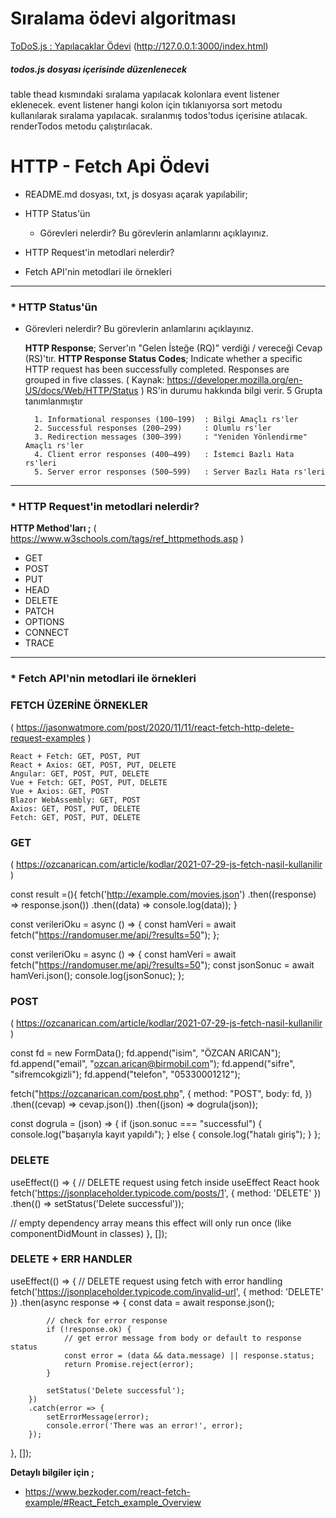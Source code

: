 
# Sıralama ödevi algoritması

[ToDoS.js : Yapılacaklar Ödevi](./index.html) (<http://127.0.0.1:3000/index.html>)

##### todos.js dosyası içerisinde düzenlenecek

table thead kısmındaki sıralama yapılacak kolonlara event listener eklenecek.
event listener hangi kolon için tıklanıyorsa sort metodu kullanılarak sıralama yapılacak.
sıralanmış todos'todus içerisine atılacak.
renderTodos metodu çalıştırılacak.

# HTTP - Fetch Api Ödevi

* README.md dosyası, txt, js dosyası açarak yapılabilir;

* HTTP Status'ün
  * Görevleri nelerdir? Bu görevlerin anlamlarını açıklayınız.

* HTTP Request'in metodlari  nelerdir?
  
* Fetch API'nin metodlari ile örnekleri

___

### * HTTP Status'ün

* Görevleri nelerdir? Bu görevlerin anlamlarını açıklayınız.

    **HTTP Response**; Server'ın "Gelen İsteğe (RQ)" verdiği / vereceği Cevap (RS)'tır.
    **HTTP Response Status Codes**;
      Indicate whether a specific HTTP request has been successfully completed. Responses are grouped in five classes.
      ( Kaynak: <https://developer.mozilla.org/en-US/docs/Web/HTTP/Status> )
      RS'in durumu hakkında bilgi verir. 5 Grupta tanımlanmıştır

        1. Informational responses (100–199)  : Bilgi Amaçlı rs'ler
        2. Successful responses (200–299)     : Olumlu rs'ler
        3. Redirection messages (300–399)     : "Yeniden Yönlendirme" Amaçlı rs'ler
        4. Client error responses (400–499)   : İstemci Bazlı Hata rs'leri
        5. Server error responses (500–599)   : Server Bazlı Hata rs'leri

___

### * HTTP Request'in metodlari  nelerdir?

**HTTP Method'ları ;** ( <https://www.w3schools.com/tags/ref_httpmethods.asp> )

* GET
* POST
* PUT
* HEAD
* DELETE
* PATCH
* OPTIONS
* CONNECT
* TRACE

___

### *  Fetch API'nin metodlari ile örnekleri

### FETCH ÜZERİNE ÖRNEKLER

( <https://jasonwatmore.com/post/2020/11/11/react-fetch-http-delete-request-examples> )

    React + Fetch: GET, POST, PUT
    React + Axios: GET, POST, PUT, DELETE
    Angular: GET, POST, PUT, DELETE
    Vue + Fetch: GET, POST, PUT, DELETE
    Vue + Axios: GET, POST
    Blazor WebAssembly: GET, POST
    Axios: GET, POST, PUT, DELETE
    Fetch: GET, POST, PUT, DELETE

### GET

( <https://ozcanarican.com/article/kodlar/2021-07-29-js-fetch-nasil-kullanilir> )

const result =(){
  fetch('http://example.com/movies.json')
  .then((response) => response.json())
  .then((data) => console.log(data));
}

const verileriOku = async () => {
  const hamVeri = await fetch("https://randomuser.me/api/?results=50");
};

const verileriOku = async () => {
  const hamVeri = await fetch("https://randomuser.me/api/?results=50");
  const jsonSonuc = await hamVeri.json();
  console.log(jsonSonuc);
};

### POST

( <https://ozcanarican.com/article/kodlar/2021-07-29-js-fetch-nasil-kullanilir> )

const fd = new FormData();
fd.append("isim", "ÖZCAN ARICAN");
fd.append("email", "ozcan.arican@birmobil.com");
fd.append("sifre", "sifremcokgizli");
fd.append("telefon", "05330001212");

fetch("https://ozcanarican.com/post.php", {
  method: "POST",
  body: fd,
})
  .then((cevap) => cevap.json())
  .then((json) => dogrula(json));

const dogrula = (json) => {
  if (json.sonuc === "successful") {
    console.log("başarıyla kayıt yapıldı");
  } else {
    console.log("hatalı giriş");
  }
};

### DELETE

useEffect(() => {
    // DELETE request using fetch inside useEffect React hook
    fetch('https://jsonplaceholder.typicode.com/posts/1', { method: 'DELETE' })
        .then(() => setStatus('Delete successful'));

// empty dependency array means this effect will only run once (like componentDidMount in classes)
}, []);

### DELETE + ERR HANDLER

useEffect(() => {
    // DELETE request using fetch with error handling
    fetch('https://jsonplaceholder.typicode.com/invalid-url', { method: 'DELETE' })
        .then(async response => {
            const data = await response.json();

            // check for error response
            if (!response.ok) {
                // get error message from body or default to response status
                const error = (data && data.message) || response.status;
                return Promise.reject(error);
            }

            setStatus('Delete successful');
        })
        .catch(error => {
            setErrorMessage(error);
            console.error('There was an error!', error);
        });
}, []);

**Detaylı bilgiler için ;**

* <https://www.bezkoder.com/react-fetch-example/#React_Fetch_example_Overview>
